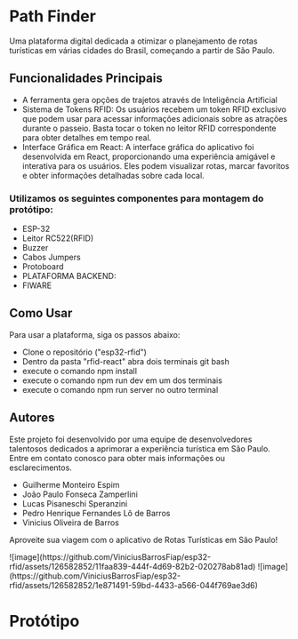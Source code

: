 

  
  <h1>Path Finder</h1>

  <p>Uma plataforma digital dedicada a otimizar o planejamento de rotas turísticas em várias cidades do Brasil, começando a partir de São Paulo.</p>

  <h2>Funcionalidades Principais</h2>
  <ul>
      <li>A ferramenta gera opções de trajetos através de Inteligência Artificial</li>
      <li>Sistema de Tokens RFID: Os usuários recebem um token RFID exclusivo que podem usar para acessar informações adicionais sobre as atrações durante o passeio. Basta tocar o token no leitor RFID correspondente para obter detalhes em tempo real.</li>
      <li>Interface Gráfica em React: A interface gráfica do aplicativo foi desenvolvida em React, proporcionando uma experiência amigável e interativa para os usuários. Eles podem visualizar rotas, marcar favoritos e obter informações detalhadas sobre cada local.</li>
  </ul>
  <h3>Utilizamos os seguintes componentes para montagem do protótipo:</h3>
  <ul>
    <li>ESP-32</li>
    <li>Leitor RC522(RFID)</li>
    <li>Buzzer</li>
    <li>Cabos Jumpers</li>
    <li>Protoboard</li>
    <li>PLATAFORMA BACKEND:</li>
    <li>FIWARE</li>
  </ul>
  <h2>Como Usar</h2>
  <p>Para usar a plataforma, siga os passos abaixo:</p>
  <ul>
      <li>Clone o repositório ("esp32-rfid")</li>
      <li>Dentro da pasta "rfid-react" abra dois terminais git bash</li>
      <li>execute o comando npm install</li>
      <li>execute o comando npm run dev em um dos terminais</li>
      <li>execute o comando npm run server no outro terminal</li>
      
  </ul>

  <h2>Autores</h2>
  <p>Este projeto foi desenvolvido por uma equipe de desenvolvedores talentosos dedicados a aprimorar a experiência turística em São Paulo. Entre em contato conosco para obter mais informações ou esclarecimentos.</p>
   <ul>
      <li>Guilherme Monteiro Espim</li>
      <li>João Paulo Fonseca Zamperlini</li>
      <li>Lucas Pisaneschi Speranzini</li>
      <li>Pedro Henrique Fernandes Lô de Barros</li>
      <li>Vinicius Oliveira de Barros</li>
  </ul>

  <p>Aproveite sua viagem com o aplicativo de Rotas Turísticas em São Paulo!</p>
  ![image](https://github.com/ViniciusBarrosFiap/esp32-rfid/assets/126582852/11faa839-444f-4d69-82b2-020278ab81ad)
  ![image](https://github.com/ViniciusBarrosFiap/esp32-rfid/assets/126582852/1e871491-59bd-4433-a566-044f769ae3d6)
  <h1>Protótipo</h1>
  <img src=""/>

